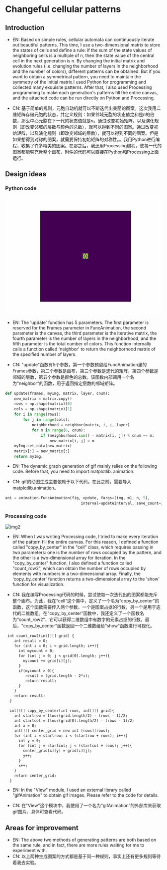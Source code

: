 # Changeful cellular patterns

## Introduction
- EN: Based on simple rules, cellular automata can continuously iterate out beautiful patterns. This time, I use a two-dimensional matrix to store the states of cells and define a rule: if the sum of the state values of neighboring cells is a multiple of n, then the state value of the central cell in the next generation is n. By changing the initial matrix and evolution rules (i.e. changing the number of layers in the neighborhood and the number of colors), different patterns can be obtained. But if you want to obtain a symmetrical pattern, you need to maintain the symmetry of the initial matrix.I used Python for programming and collected many exquisite patterns. After that, I also used Processing programming to make each generation's patterns fill the entire canvas, and the attached code can be run directly on Python and Processing.


- CN: 基于简单的规则，元胞自动机就可以不断迭代出美丽的图案。这次我用二维矩阵存储元胞的状态，并定义规则：如果邻域元胞的状态值之和是n的倍数，那么中心元胞在下一代的状态值就是n。通过改变初始矩阵，以及演化规则（即改变邻域的层数与颜色的总数），就可以得到不同的图案。通过改变初始矩阵，以及演化规则（即改变邻域的层数），就可以得到不同的图案。但是如果想得到对称的图案，就需要保持初始矩阵的对称性。。我用Python进行编程，收集了许多精美的图案。在那之后，我还用Processing编程，使每一代的图案都能够充斥整个画布，附件的代码可以直接在Python和Processing上面运行。

## Design ideas
### Python code

![img1](CA1.gif)

- EN: The 'update' function has 5 parameters. The first parameter is reserved for the Frames parameter in FuncAnimation, the second parameter is the canvas, the third parameter is the iterative matrix, the fourth parameter is the number of layers in the neighborhood, and the fifth parameter is the total number of colors. This function internally calls a function called 'neighbor' to return the neighborhood matrix of the specified number of layers.

- CN: "update"函数有5个参数，第一个参数预留给FuncAnimation里的Frames参数，第二个参数是画布，第三个参数是迭代的矩阵，第四个参数是邻域的层数，第五个参数是颜色的总数。该函数内部调用一个名为“neighbor”的函数，用于返回指定层数的邻域矩阵。

```python
def update(frames, myImg, matrix, layer, cnum):
    new_matrix = matrix.copy()
    rows = np.shape(matrix)[0]
    cols = np.shape(matrix)[1]
    for i in range(rows):
        for j in range(cols):
            neighborhood = neighbor(matrix, i, j, layer)
            for m in range(0, cnum):
                if (neighborhood.sum() - matrix[i, j]) % cnum == m:
                    new_matrix[i, j] = m
    myImg.set_data(new_matrix)
    matrix[:] = new_matrix[:]
    return myImg,
```

- EN: The dynamic graph generation of gif mainly relies on the following code. Before that, you need to import matplotlib. animation.

- CN: gif的动图生成主要依赖于以下代码。在此之前，需要导入matplotlib.animation。
```python
ani = animation.FuncAnimation(fig, update, fargs=(img, m1, n, 5),
                                  interval=updateInterval, save_count=20)
```

### Processing code

![img2](gif.gif)

- EN: When I was writing Processing code, I tried to make every iteration of the pattern fill the entire canvas. For this reason, I defined a function called "copy_by_center" in the "cell" class, which requires passing in two parameters: one is the number of rows occupied by the pattern, and the other is a two-dimensional array for iteration. In the "copy_by_center" function, I also defined a function called "count_row2", which can obtain the number of rows occupied by elements with numbers in a two-dimensional array. Finally, the 'copy_by_center' function returns a two-dimensional array to the 'show' function for visualization.

- CN: 我在编写Processing代码的时候，尝试使每一次迭代出的图案都能充斥整个画布。为此，我在“cell”这个类中，定义了一个名为“copy_by_center”的函数，这个函数需要传入两个参数，一个是图案占据的行数，另一个是用于迭代的二维数组。在"copy_by_center"函数中，我还定义了一个函数名为“count_row2”，它可以获得二维数组中有数字的元素占据的行数。最后，"copy_by_center"函数返回一个二维数组给“show”函数进行可视化。

```Processing
 int count_row2(int[][] grid) {
    int result = 0;
    for (int i = 0; i < grid.length; i++){
      int mycount = 0;
      for (int j = 0; j < grid[0].length; j++){
        mycount += grid[i][j];
      }
      if(mycount > 0){
         result = (grid.length - 2*i);
         return result;
      }
    }
    return result;
  }
  
  int[][] copy_by_center(int rows, int[][] grid){
    int startrow = floor(grid.length/2) - (rows - 1)/2;
    int startcol = floor(grid[0].length/2) - (rows - 1)/2;
    int x = 0;
    int[][] center_grid = new int [rows][rows];
    for (int i = startrow; i < (startrow + rows); i++){
      int y = 0;
      for (int j = startcol; j < (startcol + rows); j++){
        center_grid[x][y] = grid[i][j];
        y++;
      }
      x++;
    }
    return center_grid;
  }
```

- EN: In the "View" module, I used an external library called "gifAnimation" to obtain gif images. Please refer to the code for details.

- CN: 在"View"这个模块中，我使用了一个名为“gifAnimation”的外部库来获取gif图片。具体可查看代码。

## Areas for improvement

- EN: The above two methods of generating patterns are both based on the same rule, and in fact, there are more rules waiting for me to experiment with.
- CN: 以上两种生成图案的方式都是基于同一种规则，事实上还有更多规则等待着我去实验。
